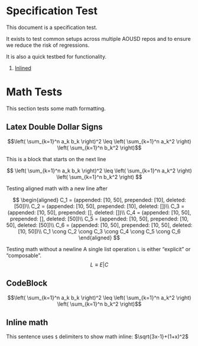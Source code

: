 # Specification Test

This document is a specification test.

It exists to test common setups across multiple AOUSD repos 
and to ensure we reduce the risk of regressions.

It is also a quick testbed for functionality.

1. [Inlined](Inlined.md)

# Math Tests

This section tests some math formatting.

## Latex Double Dollar Signs


$$\left( \sum_{k=1}^n a_k b_k \right)^2 \leq \left( \sum_{k=1}^n a_k^2 \right) \left( \sum_{k=1}^n b_k^2 \right)$$

This is a block that starts on the next line

$$
\left( \sum_{k=1}^n a_k b_k \right)^2 \leq \left( \sum_{k=1}^n a_k^2 \right) \left( \sum_{k=1}^n b_k^2 \right)
$$

Testing aligned math with a new line after


$$
\begin{aligned}
C_1 = (appended: [10, 50], prepended: [10], deleted: [50])\\ 
C_2 = (appended: [10, 50], prepended: [10], deleted: [])\\ 
C_3 = (appended: [10, 50], prepended: [], deleted: [])\\  
C_4 = (appended: [10, 50], prepended: [], deleted: [50])\\ 
C_5 = (appended: [10, 50], prepended: [10, 50], deleted: [50])\\ 
C_6 = (appended: [10, 50], prepended: [10, 50], deleted: [10, 50])\\ 
C_1 \cong C_2 \cong C_3 \cong C_4 \cong C_5 \cong C_6
\end{aligned}
$$

Testing math without a newline
A single list operation `L` is either “explicit” or “composable”.
$$
L \equiv E | C
$$


## CodeBlock

```math
\left( \sum_{k=1}^n a_k b_k \right)^2 \leq \left( \sum_{k=1}^n a_k^2 \right) \left( \sum_{k=1}^n b_k^2 \right)
```

## Inline math 

This sentence uses `$` delimiters to show math inline: $\sqrt{3x-1}+(1+x)^2$

